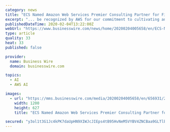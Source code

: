 ```yaml
---
category: news
title: "ECS Named Amazon Web Services Premier Consulting Partner for Fifth Consecutive Year"
excerpt: "... be recognized by AWS for our commitment to cultivating and delivering the highest level of expertise for AWS solutions.” About ECS ECS, a segment of ASGN, delivers advanced solutions in cloud, cybersecurity, artificial intelligence (AI), machine learning (ML), application and IT modernization, science, and engineering. The company solves ..."
publishedDateTime: 2020-02-04T13:22:00Z
webUrl: "https://www.businesswire.com/news/home/20200204005658/en/ECS-Named-Amazon-Web-Services-Premier-Consulting"
type: article
quality: 33
heat: 33
published: false

provider:
  name: Business Wire
  domain: businesswire.com

topics:
  - AI
  - AWS AI

images:
  - url: "https://mms.businesswire.com/media/20200204005658/en/656931/23/ECS_Logo.jpg"
    width: 1200
    height: 627
    title: "ECS Named Amazon Web Services Premier Consulting Partner for Fifth Consecutive Year"

secured: "y3ol1t3G1Jc4kPK7daUpHN9XIWJcJIEps4tB95HvNeM5VYBV4ZNCBaa9GLTlb537+PUkCILIxUsmqQkE+ZTD0cqeGzRUJiYcf48cNpZRWVMnxZoUYoepvZf+RlYmcimpVZ6pyiDUuArFBsgQ6bMEFhlzqJZsDUMWFf1RG0eNylrFHIQvgs9PfymK3INATtvv5KGPzktOvXQrI1RCBK8MWPfUAoa0GM0PST3YZekQ7/xbqZREpAkhpS5qncwubZ7O6FAS9n2Szavp+DaSVWNBxntAQKmWuCkg/DjBYpJC4EJTGLUpQeakK3k5yGIAuRwQ;9qG4HQjzQiy7oMplcN4jXw=="
---
```


